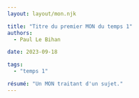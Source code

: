 ```yaml
---
layout: layout/mon.njk

title: "Titre du premier MON du temps 1"
authors:
  - Paul Le Bihan

date: 2023-09-18

tags: 
  - "temps 1"

résumé: "Un MON traitant d'un sujet."
---
```

